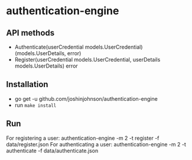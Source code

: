 # authentication-engine
## API methods
- Authenticate(userCredential models.UserCredential) (models.UserDetails, error)
- Register(userCredential models.UserCredential, userDetails models.UserDetails) error

## Installation
- go get -u github.com/joshinjohnson/authentication-engine
- run `make install`

## Run
For registering a user: authentication-engine -m 2 -t register -f data/register.json
For authenticating a user: authentication-engine -m 2 -t authenticate -f data/authenticate.json